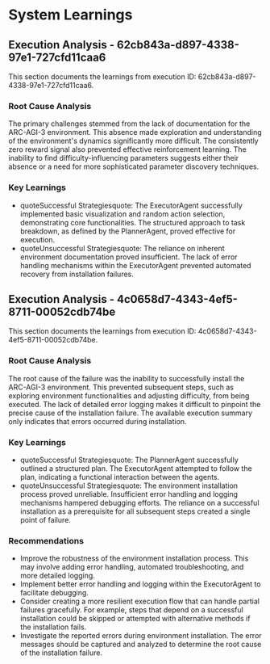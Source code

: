# System Learnings

## Execution Analysis - 62cb843a-d897-4338-97e1-727cfd11caa6

This section documents the learnings from execution ID: 62cb843a-d897-4338-97e1-727cfd11caa6.

### Root Cause Analysis

The primary challenges stemmed from the lack of documentation for the ARC-AGI-3 environment. This absence made exploration and understanding of the environment's dynamics significantly more difficult.  The consistently zero reward signal also prevented effective reinforcement learning.  The inability to find difficulty-influencing parameters suggests either their absence or a need for more sophisticated parameter discovery techniques.

### Key Learnings

*   quoteSuccessful Strategiesquote: The ExecutorAgent successfully implemented basic visualization and random action selection, demonstrating core functionalities.  The structured approach to task breakdown, as defined by the PlannerAgent, proved effective for execution.
*   quoteUnsuccessful Strategiesquote: The reliance on inherent environment documentation proved insufficient.  The lack of error handling mechanisms within the ExecutorAgent prevented automated recovery from installation failures.

## Execution Analysis - 4c0658d7-4343-4ef5-8711-00052cdb74be

This section documents the learnings from execution ID: 4c0658d7-4343-4ef5-8711-00052cdb74be.

### Root Cause Analysis

The root cause of the failure was the inability to successfully install the ARC-AGI-3 environment.  This prevented subsequent steps, such as exploring environment functionalities and adjusting difficulty, from being executed.  The lack of detailed error logging makes it difficult to pinpoint the precise cause of the installation failure.  The available execution summary only indicates that errors occurred during installation.

### Key Learnings

*   quoteSuccessful Strategiesquote: The PlannerAgent successfully outlined a structured plan.  The ExecutorAgent attempted to follow the plan, indicating a functional interaction between the agents.
*   quoteUnsuccessful Strategiesquote: The environment installation process proved unreliable.  Insufficient error handling and logging mechanisms hampered debugging efforts.  The reliance on a successful installation as a prerequisite for all subsequent steps created a single point of failure.

### Recommendations

* Improve the robustness of the environment installation process.  This may involve adding error handling, automated troubleshooting, and more detailed logging.
* Implement better error handling and logging within the ExecutorAgent to facilitate debugging.
* Consider creating a more resilient execution flow that can handle partial failures gracefully.  For example, steps that depend on a successful installation could be skipped or attempted with alternative methods if the installation fails.
* Investigate the reported errors during environment installation.  The error messages should be captured and analyzed to determine the root cause of the installation failure.
